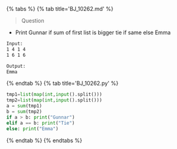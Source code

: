{% tabs %}
{% tab title='BJ_10262.md' %}

> Question

* Print Gunnar if sum of first list is bigger tie if same else Emma

```txt
Input:
1 4 1 4
1 6 1 6

Output:
Emma
```

{% endtab %}
{% tab title='BJ_10262.py' %}

```py
tmp1=list(map(int,input().split()))
tmp2=list(map(int,input().split()))
a = sum(tmp1)
b = sum(tmp2)
if a > b: print("Gunnar")
elif a == b: print("Tie")
else: print("Emma")
```

{% endtab %}
{% endtabs %}
